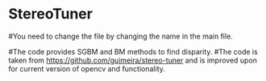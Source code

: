 # StereoTuner

#You need to change the file by changing the name in the main file. 

#The code provides SGBM and BM methods to find disparity.
#The code is taken from https://github.com/guimeira/stereo-tuner and is improved upon for current version of opencv and functionality.
